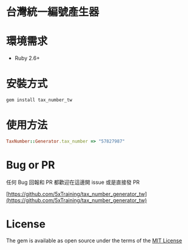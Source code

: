 # 台灣統一編號產生器

# 環境需求

- Ruby 2.6+

# 安裝方式

`gem install tax_number_tw`

# 使用方法

```ruby
TaxNumber::Generator.tax_number => "57827987"
```

# Bug or PR

任何 Bug 回報和 PR 都歡迎在這邊開 issue 或是直接發 PR

[https://github.com/5xTraining/tax_number_generator_tw](https://github.com/5xTraining/tax_number_generator_tw) 

# License

The gem is available as open source under the terms of the [MIT License](https://opensource.org/licenses/MIT)